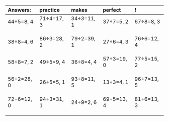 | Answers: | practice | makes | perfect | ! |
| :--- | :--- | :--- | :--- | :--- |
| 44÷5=8, 4 | 71÷4=17, 3 | 34÷3=11, 1 | 37÷7=5, 2 | 67÷8=8, 3 | 
|   |   |   |   |   | 
|   |   |   |   |   | 
|   |   |   |   |   | 
| 38÷8=4, 6 | 86÷3=28, 2 | 79÷2=39, 1 | 27÷6=4, 3 | 76÷6=12, 4 | 
|   |   |   |   |   | 
|   |   |   |   |   | 
|   |   |   |   |   | 
| 58÷8=7, 2 | 49÷5=9, 4 | 36÷8=4, 4 | 57÷3=19, 0 | 77÷5=15, 2 | 
|   |   |   |   |   | 
|   |   |   |   |   | 
|   |   |   |   |   | 
| 56÷2=28, 0 | 26÷5=5, 1 | 93÷8=11, 5 | 13÷3=4, 1 | 96÷7=13, 5 | 
|   |   |   |   |   | 
|   |   |   |   |   | 
|   |   |   |   |   | 
| 72÷6=12, 0 | 94÷3=31, 1 | 24÷9=2, 6 | 69÷5=13, 4 | 81÷6=13, 3 | 
|   |   |   |   |   | 
|   |   |   |   |   | 
|   |   |   |   |   | 
